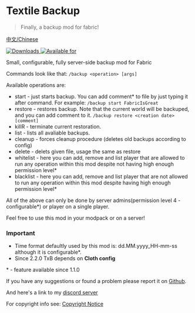 # Textile Backup
>Finally, a backup mod for fabric!

[中文/Chinese](https://github.com/Szum123321/textile_backup/blob/2.x/README_zh-CN.md)

[![Downloads](http://cf.way2muchnoise.eu/full_359893_downloads.svg)
![Available for](http://cf.way2muchnoise.eu/versions/359893.svg)](https://www.curseforge.com/minecraft/mc-mods/textile-backup)

Small, configurable, fully server-side backup mod for Fabric  

Commands look like that: `/backup <operation> [args]`

Available operations are: 

 * start - just starts backup. You can add comment* to file by just typing it after command. For example: `/backup start FabricIsGreat`
 * restore - restores backup. Note that the current world will be backuped, and you can add comment to it. `/backup restore <creation date> [comment]`
 * killR - terminate current restoration.
 * list - lists all avaliable backups.
 * cleanup - forces cleanup procedure (deletes old backups according to config)
 * delete - delets given file, usage the same as restore
 * whitelist - here you can add, remove and list player that are allowed to run any operation within this mod despite not having high enough permission level*
 * blacklist - here you can add, remove and list player that are not allowed to run any operation within this mod despite having high enough permission level*
 
All of the above can only be done by server admins(permission level 4 - configurable*) or player on a single player.

Feel free to use this mod in your modpack or on a server!

### Important

* Time format defaultly used by this mod is: dd.MM.yyyy_HH-mm-ss although it is configurable*.
* Since 2.2.0 TxB depends on **Cloth config**

\* - feature available since 1.1.0

If you have any suggestions or found a problem please report it on [Github](https://github.com/Szum123321/textile_backup).

And here's a link to my [discord server](https://discord.gg/ktasEy4) 

For copyright info see: [Copyright Notice](../Copyright_Notice)
